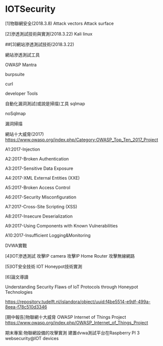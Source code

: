 # IOTSecurity

[1]物聯網安全(2018.3.8)
Attack vectors
Attack surface


[2]滲透測試技術與實測(2018.3.22)
Kali linux

##[3]網站滲透測試技術(2018.3.22)

網站滲透測試工具

OWASP Mantra

burpsuite

curl

developer Tools


自動化漏洞測試(或說是掃描)工具
sqlmap

noSqlmap

漏洞掃描


網站十大威脅(2017)
https://www.owasp.org/index.php/Category:OWASP_Top_Ten_2017_Project

A1:2017-Injection

A2:2017-Broken Authentication

A3:2017-Sensitive Data Exposure

A4:2017-XML External Entities (XXE)

A5:2017-Broken Access Control

A6:2017-Security Misconfiguration

A7:2017-Cross-Site Scripting (XSS)

A8:2017-Insecure Deserialization

A9:2017-Using Components with Known Vulnerabilities

A10:2017-Insufficient Logging&Monitoring


DVWA實戰



[4]IOT滲透測試
攻擊IP camera
攻擊IP Home Router
攻擊無線網路

[5]IOT安全技術
IOT Honeypot技術實測

[6]論文導讀

Understanding Security Flaws of IoT Protocols through Honeypot Technologies

https://repository.tudelft.nl/islandora/object/uuid:f4be5514-e9df-499a-8eea-f78c510d3346




[期中報告]物聯網十大威脅
OWASP Internet of Things Project
https://www.owasp.org/index.php/OWASP_Internet_of_Things_Project




期末專案:物聯網設備的攻擊實測
建置dvwa測試平台在Raspberry PI 3
websecurity@IOT devices


